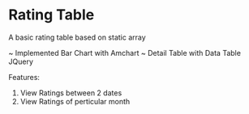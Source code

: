 # Rating Table

A basic rating table based on static array

~ Implemented Bar Chart with Amchart
~ Detail Table with Data Table JQuery
            
Features:
  1. View Ratings between 2 dates
  2. View Ratings of perticular month
